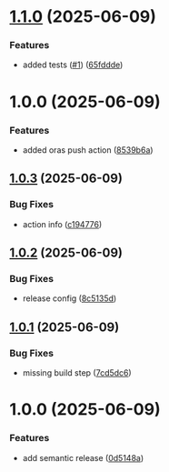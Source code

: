 # [1.1.0](https://github.com/1k-off/action-oras-push/compare/v1.0.0...v1.1.0) (2025-06-09)


### Features

* added tests ([#1](https://github.com/1k-off/action-oras-push/issues/1)) ([65fddde](https://github.com/1k-off/action-oras-push/commit/65fdddeafe0024238491d549f8ecd4c8119883d7))

# 1.0.0 (2025-06-09)


### Features

* added oras push action ([8539b6a](https://github.com/1k-off/action-oras-push/commit/8539b6a17665001d29168410c99a62d929386aba))

## [1.0.3](https://github.com/1k-off/action-oras-push/compare/v1.0.2...v1.0.3) (2025-06-09)


### Bug Fixes

* action info ([c194776](https://github.com/1k-off/action-oras-push/commit/c1947763b60cebb40c1708c3606fdf9221e456bb))

## [1.0.2](https://github.com/1k-off/action-oras-push/compare/v1.0.1...v1.0.2) (2025-06-09)


### Bug Fixes

* release config ([8c5135d](https://github.com/1k-off/action-oras-push/commit/8c5135d1bd33bac721ea407ade1664fada4d67e3))

## [1.0.1](https://github.com/1k-off/action-oras-push/compare/v1.0.0...v1.0.1) (2025-06-09)


### Bug Fixes

* missing build step ([7cd5dc6](https://github.com/1k-off/action-oras-push/commit/7cd5dc6ce102c93abece4fa05af6139a40934a56))

# 1.0.0 (2025-06-09)


### Features

* add semantic release ([0d5148a](https://github.com/1k-off/action-oras-push/commit/0d5148ad940be4ce0818f5b4bb739073c6dc07f0))
